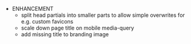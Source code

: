 - ENHANCEMENT
  - split head partials into smaller parts to allow simple overwrites for e.g. custom favicons
  - scale down page title on mobile media-query
  - add missing title to branding image
